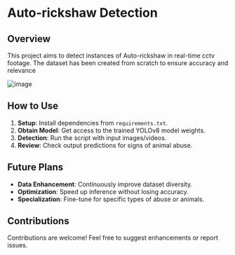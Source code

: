 # Auto-rickshaw Detection

## Overview
This project aims to detect instances of Auto-rickshaw in real-time cctv footage. The dataset has been created from scratch to ensure accuracy and relevance

![image](https://github.com/GunjaShah/AutoRickshaw-Detection/assets/146704403/bd5914a1-7b1c-4d92-ba26-87df3a08c3f3)


## How to Use
1. **Setup**: Install dependencies from `requirements.txt`.
2. **Obtain Model**: Get access to the trained YOLOv8 model weights.
3. **Detection**: Run the script with input images/videos.
4. **Review**: Check output predictions for signs of animal abuse.

## Future Plans
- **Data Enhancement**: Continuously improve dataset diversity.
- **Optimization**: Speed up inference without losing accuracy.
- **Specialization**: Fine-tune for specific types of abuse or animals.

## Contributions
Contributions are welcome! Feel free to suggest enhancements or report issues.

